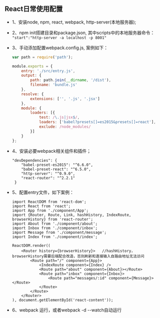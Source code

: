 ## React日常使用配置

* 1、安装node, npm, react, webpack, http-server(本地服务器);

* 2、npm init搭建目录和package.json, 其中scripts中的本地服务器命令：
    `"start":"http-server -a localhost -p 8001"`

* 3、手动添加配置webpack.config.js, 案例如下：
    ```js
    var path = require('path');

    module.exports = {
        entry: './src/entry.js',
        output: {
            path: path.join(__dirname, '/dist'),
            filename: 'bundle.js'
        },
        resolve: {
            extensions: ['', '.js', '.jsx']
        },
        module: {
            loaders: [{
                test: /\.js|jsx$/,
                loaders: ['babel?presets[]=es2015&presets[]=react'],
                exclude: /node_modules/
            }]
        }
    };
    ```
    
* 4、安装必要webpack相关组件和插件；
    ```
    "devDependencies": {
        "babel-preset-es2015": "^6.6.0",
        "babel-preset-react": "^6.5.0",
        "http-server": "^0.9.0",
        "react-router": "^2.2.1"
     }
     ```
* 5、配置entry文件，如下案例：
    ```
    import ReactDOM from 'react-dom';
    import React from 'react';
    import App from './component/App';
    import {Router, Route, Link, hashHistory, IndexRoute, browserHistory} from 'react-router';
    import About from './component/about';
    import Inbox from './component/inbox';
    import Message from './component/message';
    import Index from './component/index';
    
    ReactDOM.render((
        <Router history={browserHistory}>   //hashHistory，browserHistory需要后端配合改造，否则刷新和直接输入自路由地址无法访问
            <Route path="/" component={App}>
                <IndexRoute component={Index} />
                <Route path="about" component={About}></Route>
                <Route path="inbox" component={Inbox}>
                    <Route path="messages/:id" component={Message}></Route>
                </Route>
            </Route>
        </Router>
    ), document.getElementById('react-content'));
    ```
* 6、webpack 运行，或者webpack -d --watch自动运行
